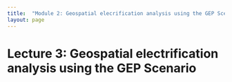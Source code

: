 ```yaml
---
title:  "Module 2: Geospatial elecrification analysis using the GEP Scenario"
layout: page
---
```



# Lecture 3: Geospatial electrification analysis using the GEP Scenario

<style>

.responsive-wrap iframe{ max-width: 100%;}

</style>

<div class="responsive-wrap">